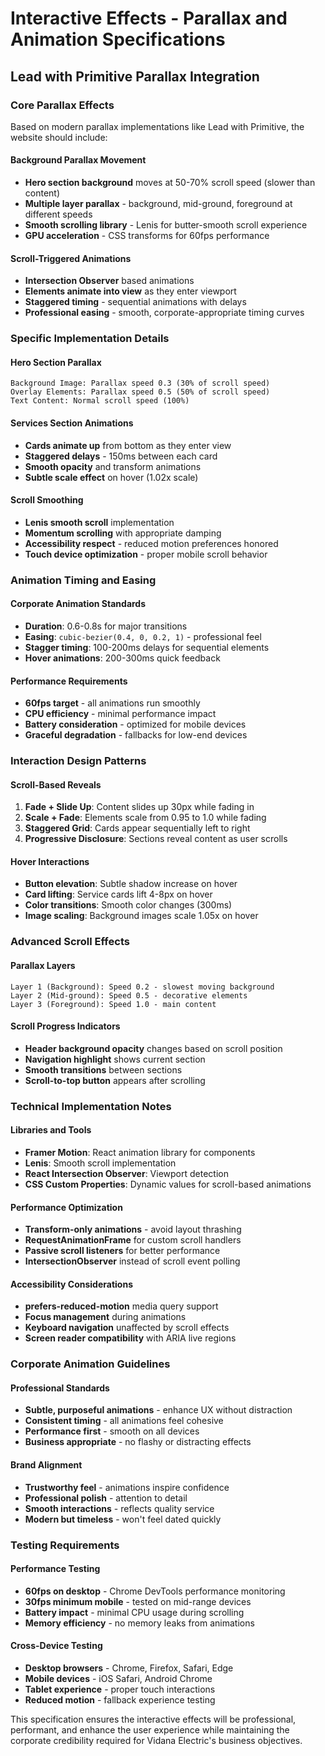 # Interactive Effects - Parallax and Animation Specifications

## Lead with Primitive Parallax Integration

### Core Parallax Effects
Based on modern parallax implementations like Lead with Primitive, the website should include:

#### Background Parallax Movement
- **Hero section background** moves at 50-70% scroll speed (slower than content)
- **Multiple layer parallax** - background, mid-ground, foreground at different speeds
- **Smooth scrolling library** - Lenis for butter-smooth scroll experience
- **GPU acceleration** - CSS transforms for 60fps performance

#### Scroll-Triggered Animations
- **Intersection Observer** based animations
- **Elements animate into view** as they enter viewport
- **Staggered timing** - sequential animations with delays
- **Professional easing** - smooth, corporate-appropriate timing curves

### Specific Implementation Details

#### Hero Section Parallax
```
Background Image: Parallax speed 0.3 (30% of scroll speed)
Overlay Elements: Parallax speed 0.5 (50% of scroll speed)
Text Content: Normal scroll speed (100%)
```

#### Services Section Animations
- **Cards animate up** from bottom as they enter view
- **Staggered delays** - 150ms between each card
- **Smooth opacity** and transform animations
- **Subtle scale effect** on hover (1.02x scale)

#### Scroll Smoothing
- **Lenis smooth scroll** implementation
- **Momentum scrolling** with appropriate damping
- **Accessibility respect** - reduced motion preferences honored
- **Touch device optimization** - proper mobile scroll behavior

### Animation Timing and Easing

#### Corporate Animation Standards
- **Duration**: 0.6-0.8s for major transitions
- **Easing**: `cubic-bezier(0.4, 0, 0.2, 1)` - professional feel
- **Stagger timing**: 100-200ms delays for sequential elements
- **Hover animations**: 200-300ms quick feedback

#### Performance Requirements
- **60fps target** - all animations run smoothly
- **CPU efficiency** - minimal performance impact
- **Battery consideration** - optimized for mobile devices
- **Graceful degradation** - fallbacks for low-end devices

### Interaction Design Patterns

#### Scroll-Based Reveals
1. **Fade + Slide Up**: Content slides up 30px while fading in
2. **Scale + Fade**: Elements scale from 0.95 to 1.0 while fading
3. **Staggered Grid**: Cards appear sequentially left to right
4. **Progressive Disclosure**: Sections reveal content as user scrolls

#### Hover Interactions
- **Button elevation**: Subtle shadow increase on hover
- **Card lifting**: Service cards lift 4-8px on hover
- **Color transitions**: Smooth color changes (300ms)
- **Image scaling**: Background images scale 1.05x on hover

### Advanced Scroll Effects

#### Parallax Layers
```
Layer 1 (Background): Speed 0.2 - slowest moving background
Layer 2 (Mid-ground): Speed 0.5 - decorative elements
Layer 3 (Foreground): Speed 1.0 - main content
```

#### Scroll Progress Indicators
- **Header background opacity** changes based on scroll position
- **Navigation highlight** shows current section
- **Smooth transitions** between sections
- **Scroll-to-top button** appears after scrolling

### Technical Implementation Notes

#### Libraries and Tools
- **Framer Motion**: React animation library for components
- **Lenis**: Smooth scroll implementation
- **React Intersection Observer**: Viewport detection
- **CSS Custom Properties**: Dynamic values for scroll-based animations

#### Performance Optimization
- **Transform-only animations** - avoid layout thrashing
- **RequestAnimationFrame** for custom scroll handlers
- **Passive scroll listeners** for better performance
- **IntersectionObserver** instead of scroll event polling

#### Accessibility Considerations
- **prefers-reduced-motion** media query support
- **Focus management** during animations
- **Keyboard navigation** unaffected by scroll effects
- **Screen reader compatibility** with ARIA live regions

### Corporate Animation Guidelines

#### Professional Standards
- **Subtle, purposeful animations** - enhance UX without distraction
- **Consistent timing** - all animations feel cohesive
- **Performance first** - smooth on all devices
- **Business appropriate** - no flashy or distracting effects

#### Brand Alignment
- **Trustworthy feel** - animations inspire confidence
- **Professional polish** - attention to detail
- **Smooth interactions** - reflects quality service
- **Modern but timeless** - won't feel dated quickly

### Testing Requirements

#### Performance Testing
- **60fps on desktop** - Chrome DevTools performance monitoring
- **30fps minimum mobile** - tested on mid-range devices
- **Battery impact** - minimal CPU usage during scrolling
- **Memory efficiency** - no memory leaks from animations

#### Cross-Device Testing
- **Desktop browsers** - Chrome, Firefox, Safari, Edge
- **Mobile devices** - iOS Safari, Android Chrome
- **Tablet experience** - proper touch interactions
- **Reduced motion** - fallback experience testing

This specification ensures the interactive effects will be professional, performant, and enhance the user experience while maintaining the corporate credibility required for Vidana Electric's business objectives.